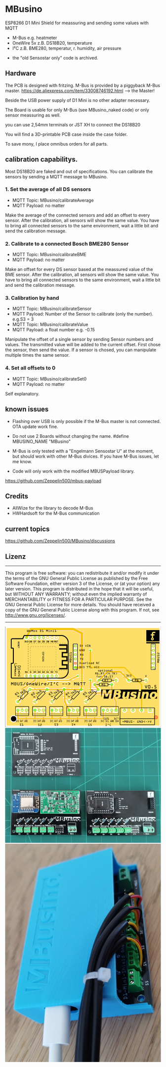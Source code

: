 # MBusino
ESP8266 D1 Mini Shield for meassuring and sending some values with MQTT

- M-Bus e.g. heatmeter 
- OneWire 5x z.B. DS18B20, temperature
- I²C z.B. BME280, temperatur, r. humidity, air pressure

* the "old Sensostar only" code is archived.

## Hardware
The PCB is designed with fritzing.
M-Bus is provided by a piggyback M-Bus master.
https://de.aliexpress.com/item/33008746192.html --> the Master!

Beside the USB power supply of D1 Mini is no other adapter necessary.

The Board is usable for only M-Bus (see MBusino_naked code) or only sensor meassuring as well.  

you can use 2,54mm terminals or JST XH to connect the DS18B20

You will find a 3D-printable PCB case inside the case folder.  

To save mony, I place omnibus orders for all parts.

## calibration capabilitys. 

Most DS18B20 are faked and out of specifications.
You can calibrate the sensors by sending a MQTT message to MBusino.

### 1. Set the average of all DS sensors
* MQTT Topic: MBusino/calibrateAverage
* MQTT Payload: no matter

Make the average of the connected sensors and add an offset to every sensor. After the calibration, all sensors will show the same value.
You have to bring all connected sensors to the same environment, wait a little bit and send the calibration message.

### 2. Calibrate to a connected Bosch BME280 Sensor
* MQTT Topic: MBusino/calibrateBME
* MQTT Payload: no matter

Make an offset for every DS sensor based at the meassured value of the BME sensor. After the calibration, all sensors will show the same value.
You have to bring all connected sensors to the same environment, wait a little bit and send the calibration message.

### 3. Calibration by hand
* MQTT Topic: MBusino/calibrateSensor
* MQTT Payload: Number of the Sensor to calibrate (only the number). e.g.S3 = 3
* MQTT Topic: MBusino/calibrateValue
* MQTT Payload: a float number e.g. -0.15

Manipulate the offset of a single sensor by sending Sensor numbers and values. The transmitted value will be added to the current offset. First chose the sensor, then send the value. If a sensor is chosed, you can manipulate multiple times the same sensor.


### 4. Set all offsets to 0
* MQTT Topic: MBusino/calibrateSet0
* MQTT Payload: no matter

Self explanatory.


## known issues
- Flashing over USB is only possible if the M-Bus master is not connected. OTA update work fine.

- Do not use 2 Boards without changing the name. #define MBUSINO_NAME "MBusino"

- M-Bus is only tested with a "Engelmann Sensostar U" at the moment, but should work with other M-Bus divices. If you have M-Bus issues, let me know.

- Code will only work with the modified MBUSPayload library. 

https://github.com/Zeppelin500/mbus-payload

## Credits
* AllWize for the library to decode M-Bus
* HWHardsoft for the M-Bus communication

## current topics

https://github.com/Zeppelin500/MBusino/discussions



## Lizenz
****************************************************
This program is free software: you can redistribute it and/or modify it under the terms of the GNU General Public License as published by
the Free Software Foundation, either version 3 of the License, or (at your option) any later version. This program is distributed in the hope that it will be useful,
but WITHOUT ANY WARRANTY; without even the implied warranty of MERCHANTABILITY or FITNESS FOR A PARTICULAR PURPOSE.  See the GNU General Public License for more details.
You should have received a copy of the GNU General Public License along with this program.  If not, see <http://www.gnu.org/licenses/>.
****************************************************
![PCB](/pictures/MBusino_V05_Leiterplatte.png)
![Bild](pictures/MBusino.jpg)
![Bild](pictures/case.jpg)
